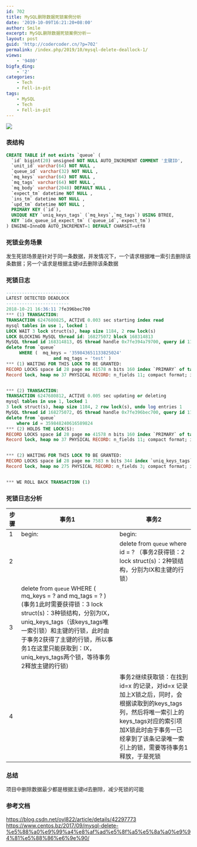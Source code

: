 ```yaml
---
id: 702
title: MySQL删除数据死锁案例分析
date: '2019-10-09T16:21:20+08:00'
author: Smile
excerpt: MySQL删除数据死锁案例分析一
layout: post
guid: 'http://codercoder.cn/?p=702'
permalink: /index.php/2019/10/mysql-delete-deallock-1/
views:
    - '9480'
bigfa_ding:
    - '2'
categories:
    - Tech
    - Fell-in-pit
tags:
    - MySQL
    - Tech
    - Fell-in-pit
---
```


![](http://codercoder.cn/wp-content/uploads/2019/09/2019-09-0899-1-150x150.jpg)

### 表结构

```sql
CREATE TABLE if not exists `queue` (
  `id` bigint(20) unsigned NOT NULL AUTO_INCREMENT COMMENT '主键ID',
  `unit_id` varchar(64) NOT NULL ,
  `queue_id` varchar(32) NOT NULL ,
  `mq_keys` varchar(64) NOT NULL ,
  `mq_tags` varchar(64) NOT NULL ,
  `mq_body` varchar(2048) DEFAULT NULL ,
  `expect_tm` datetime NOT NULL ,
  `ins_tm` datetime NOT NULL ,
  `upd_tm` datetime NOT NULL ,
  PRIMARY KEY (`id`),
  UNIQUE KEY `uniq_keys_tags` (`mq_keys`,`mq_tags`) USING BTREE,
  KEY `idx_queue_id_expect_tm` (`queue_id`,`expect_tm`)
) ENGINE=InnoDB AUTO_INCREMENT=1 DEFAULT CHARSET=utf8

```

### 死锁业务场景

发生死锁场景是针对于同一条数据，并发情况下，一个请求根据唯一索引去删除该条数据；另一个请求是根据主键id去删除该条数据

### 死锁日志

```sql
------------------------
LATEST DETECTED DEADLOCK
------------------------
2018-10-21 16:36:11 7fe396bec700
*** (1) TRANSACTION:
TRANSACTION 6247680825, ACTIVE 0.003 sec starting index read
mysql tables in use 1, locked 1
LOCK WAIT 3 lock struct(s), heap size 1184, 2 row lock(s)
LOCK BLOCKING MySQL thread id: 168275072 block 168314813
MySQL thread id 168314813, OS thread handle 0x7fe394a79700, query id 11307015122 110.24.17.162 queue updating
delete from `queue`
     WHERE (  mq_keys = '359843651133825024'
                  and mq_tags = 'test' )
*** (1) WAITING FOR THIS LOCK TO BE GRANTED:
RECORD LOCKS space id 28 page no 41578 n bits 160 index `PRIMARY` of table `db`.`queue` trx id 6247680825 lock_mode X locks rec but not gap waiting
Record lock, heap no 37 PHYSICAL RECORD: n_fields 11; compact format; info bits 32


*** (2) TRANSACTION:
TRANSACTION 6247680812, ACTIVE 0.005 sec updating or deleting
mysql tables in use 1, locked 1
3 lock struct(s), heap size 1184, 2 row lock(s), undo log entries 1
MySQL thread id 168275072, OS thread handle 0x7fe396bec700, query id 11307015098 110.24.17.162 queue updating
delete from `queue`
    where id = 359848240616589824
*** (2) HOLDS THE LOCK(S):
RECORD LOCKS space id 28 page no 41578 n bits 160 index `PRIMARY` of table `db`.`queue` trx id 6247680812 lock_mode X locks rec but not gap
Record lock, heap no 37 PHYSICAL RECORD: n_fields 11; compact format; info bits 32


*** (2) WAITING FOR THIS LOCK TO BE GRANTED:
RECORD LOCKS space id 28 page no 7583 n bits 344 index `uniq_keys_tags` of table `db`.`queue` trx id 6247680812 lock_mode X locks rec but not gap waiting
Record lock, heap no 275 PHYSICAL RECORD: n_fields 3; compact format; info bits 0


*** WE ROLL BACK TRANSACTION (1)

```

### 死锁日志分析

| 步骤 | 事务1 | 事务2 |
|---|---|---|
| 1 | begin: | begin: |
| 2 |  | delete from `queue` where id = ? （事务2获得锁：2 lock struct(s)：2种锁结构，分别为IX和主键的行锁） |
| 3 | delete from `queue` WHERE ( mq\_keys = ? and mq\_tags = ? ) (事务1此时需要获得锁：3 lock struct(s)：3种锁结构，分别为IX，uniq\_keys\_tags（该keys\_tags唯一索引锁）和主键的行锁，此时由于事务2获得了主键的行锁，所以事务1在这里只能获取到：IX，uniq\_keys\_tags两个锁，等待事务2释放主键的行锁) |  |
| 4 |  | 事务2继续获取锁：在找到id=x 的记录，对id=x 记录加上X锁之后，同时，会根据读取到的keys\_tags列，然后将唯一索引上的keys\_tags对应的索引项加X锁此时由于事务一已经拿到了该条记录唯一索引上的锁，需要等待事务1释放，于是死锁 |

### 总结

项目中删除数据最少都是根据主键id去删除，减少死锁的可能

### 参考文档

<https://blog.csdn.net/oyl822/article/details/42297773>  
<https://www.centos.bz/2017/09/mysql-delete-%e5%88%a0%e9%99%a4%e8%af%ad%e5%8f%a5%e5%8a%a0%e9%94%81%e5%88%86%e6%9e%90/>